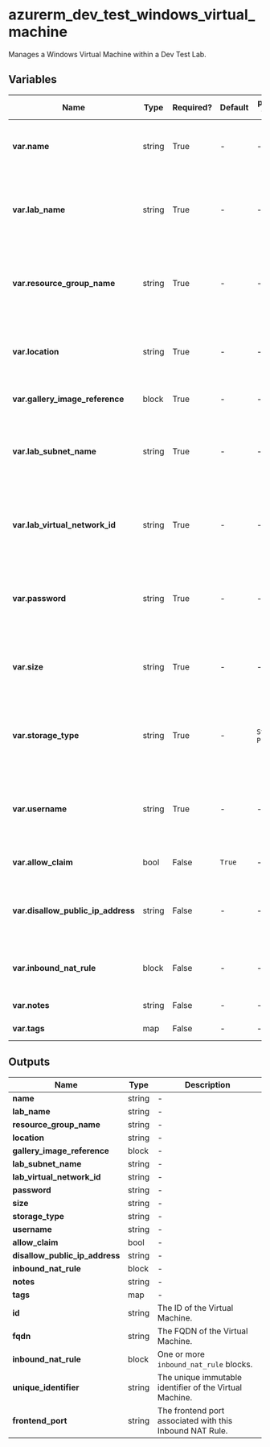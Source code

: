 # azurerm_dev_test_windows_virtual_machine

Manages a Windows Virtual Machine within a Dev Test Lab.

## Variables

| Name | Type | Required? |  Default  |  possible values |  Description |
| ---- | ---- | --------- |  ----------- | ----------- | ----------- |
| **var.name** | string | True | -  |  -  |  Specifies the name of the Dev Test Machine. Changing this forces a new resource to be created. | 
| **var.lab_name** | string | True | -  |  -  |  Specifies the name of the Dev Test Lab in which the Virtual Machine should be created. Changing this forces a new resource to be created. | 
| **var.resource_group_name** | string | True | -  |  -  |  The name of the resource group in which the Dev Test Lab resource exists. Changing this forces a new resource to be created. | 
| **var.location** | string | True | -  |  -  |  Specifies the supported Azure location where the Dev Test Lab exists. Changing this forces a new resource to be created. | 
| **var.gallery_image_reference** | block | True | -  |  -  |  A `gallery_image_reference` block. | 
| **var.lab_subnet_name** | string | True | -  |  -  |  The name of a Subnet within the Dev Test Virtual Network where this machine should exist. Changing this forces a new resource to be created. | 
| **var.lab_virtual_network_id** | string | True | -  |  -  |  The ID of the Dev Test Virtual Network where this Virtual Machine should be created. Changing this forces a new resource to be created. | 
| **var.password** | string | True | -  |  -  |  The Password associated with the `username` used to login to this Virtual Machine. Changing this forces a new resource to be created. | 
| **var.size** | string | True | -  |  -  |  The Machine Size to use for this Virtual Machine, such as `Standard_F2`. Changing this forces a new resource to be created. | 
| **var.storage_type** | string | True | -  |  `Standard`, `Premium`  |  The type of Storage to use on this Virtual Machine. Possible values are `Standard` and `Premium`. Changing this forces a new resource to be created. | 
| **var.username** | string | True | -  |  -  |  The Username associated with the local administrator on this Virtual Machine. Changing this forces a new resource to be created. | 
| **var.allow_claim** | bool | False | `True`  |  -  |  Can this Virtual Machine be claimed by users? Defaults to `true`. | 
| **var.disallow_public_ip_address** | string | False | -  |  -  |  Should the Virtual Machine be created without a Public IP Address? Changing this forces a new resource to be created. | 
| **var.inbound_nat_rule** | block | False | -  |  -  |  One or more `inbound_nat_rule` blocks. Changing this forces a new resource to be created. | 
| **var.notes** | string | False | -  |  -  |  Any notes about the Virtual Machine. | 
| **var.tags** | map | False | -  |  -  |  A mapping of tags to assign to the resource. | 



## Outputs

| Name | Type | Description |
| ---- | ---- | --------- | 
| **name** | string  | - | 
| **lab_name** | string  | - | 
| **resource_group_name** | string  | - | 
| **location** | string  | - | 
| **gallery_image_reference** | block  | - | 
| **lab_subnet_name** | string  | - | 
| **lab_virtual_network_id** | string  | - | 
| **password** | string  | - | 
| **size** | string  | - | 
| **storage_type** | string  | - | 
| **username** | string  | - | 
| **allow_claim** | bool  | - | 
| **disallow_public_ip_address** | string  | - | 
| **inbound_nat_rule** | block  | - | 
| **notes** | string  | - | 
| **tags** | map  | - | 
| **id** | string  | The ID of the Virtual Machine. | 
| **fqdn** | string  | The FQDN of the Virtual Machine. | 
| **inbound_nat_rule** | block  | One or more `inbound_nat_rule` blocks. | 
| **unique_identifier** | string  | The unique immutable identifier of the Virtual Machine. | 
| **frontend_port** | string  | The frontend port associated with this Inbound NAT Rule. | 